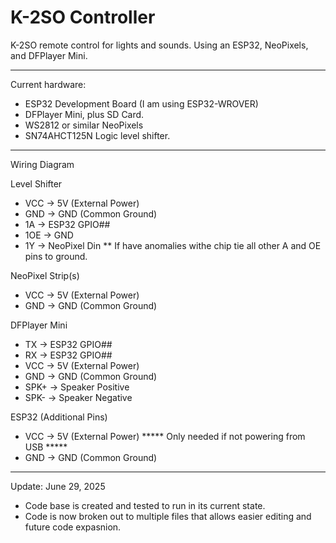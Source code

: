 # K-2SO Controller
K-2SO remote control for lights and sounds.  Using an ESP32, NeoPixels, and DFPlayer Mini.
________________________________________
Current hardware:
- ESP32 Development Board (I am using ESP32-WROVER)
- DFPlayer Mini, plus SD Card.
- WS2812 or similar NeoPixels
- SN74AHCT125N Logic level shifter.

________________________________________
Wiring Diagram

Level Shifter
- VCC -> 5V (External Power)
- GND -> GND (Common Ground)
- 1A -> ESP32 GPIO##
- 1OE -> GND
- 1Y -> NeoPixel Din
    ** If have anomalies withe chip tie all other A and OE pins to ground.

NeoPixel Strip(s)
- VCC -> 5V (External Power)
- GND -> GND (Common Ground)

DFPlayer Mini
- TX -> ESP32 GPIO##
- RX -> ESP32 GPIO##
- VCC -> 5V (External Power)
- GND -> GND (Common Ground)
- SPK+ -> Speaker Positive
- SPK- -> Speaker Negative

ESP32 (Additional Pins)
- VCC -> 5V (External Power) ***** Only needed if not powering from USB *****
- GND -> GND (Common Ground)

________________________________________
Update: June 29, 2025
- Code base is created and tested to run in its current state.
- Code is now broken out to multiple files that allows easier editing and future code expasnion.
